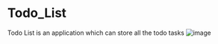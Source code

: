 # Todo_List
Todo List is an application which can store all the todo tasks
![image](https://user-images.githubusercontent.com/54748438/115201953-7f78b600-a113-11eb-8c3b-34e05e64eb0b.png)


